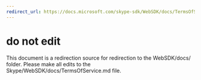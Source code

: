 ```yaml
---
redirect_url: https://docs.microsoft.com/skype-sdk/WebSDK/docs/TermsOfService
---
```

# do not edit
This document is a redirection source for redirection to the WebSDK/docs/ folder. Please make all edits to the Skype/WebSDK/docs/TermsOfService.md file.

